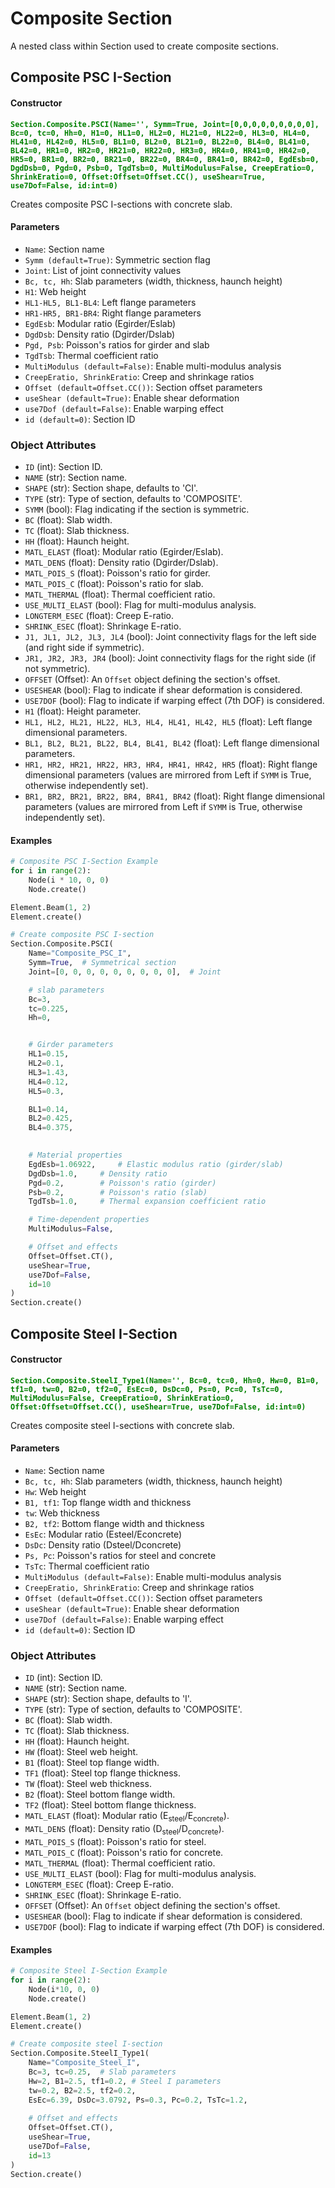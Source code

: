 # Composite Section

A nested class within Section used to create composite sections.

## Composite PSC I-Section

#### Constructor
**<font color="green">`Section.Composite.PSCI(Name='', Symm=True, Joint=[0,0,0,0,0,0,0,0,0], Bc=0, tc=0, Hh=0, H1=0, HL1=0, HL2=0, HL21=0, HL22=0, HL3=0, HL4=0, HL41=0, HL42=0, HL5=0, BL1=0, BL2=0, BL21=0, BL22=0, BL4=0, BL41=0, BL42=0, HR1=0, HR2=0, HR21=0, HR22=0, HR3=0, HR4=0, HR41=0, HR42=0, HR5=0, BR1=0, BR2=0, BR21=0, BR22=0, BR4=0, BR41=0, BR42=0, EgdEsb=0, DgdDsb=0, Pgd=0, Psb=0, TgdTsb=0, MultiModulus=False, CreepEratio=0, ShrinkEratio=0, Offset:Offset=Offset.CC(), useShear=True, use7Dof=False, id:int=0)`</font>**

Creates composite PSC I-sections with concrete slab.

#### Parameters
* `Name`: Section name
* `Symm (default=True)`: Symmetric section flag
* `Joint`: List of joint connectivity values
* `Bc, tc, Hh`: Slab parameters (width, thickness, haunch height)
* `H1`: Web height
* `HL1-HL5, BL1-BL4`: Left flange parameters
* `HR1-HR5, BR1-BR4`: Right flange parameters
* `EgdEsb`: Modular ratio (Egirder/Eslab)
* `DgdDsb`: Density ratio (Dgirder/Dslab)
* `Pgd, Psb`: Poisson's ratios for girder and slab
* `TgdTsb`: Thermal coefficient ratio
* `MultiModulus (default=False)`: Enable multi-modulus analysis
* `CreepEratio, ShrinkEratio`: Creep and shrinkage ratios
* `Offset (default=Offset.CC())`: Section offset parameters
* `useShear (default=True)`: Enable shear deformation
* `use7Dof (default=False)`: Enable warping effect
* `id (default=0)`: Section ID


### Object Attributes

* `ID` (int): Section ID.
* `NAME` (str): Section name.
* `SHAPE` (str): Section shape, defaults to 'CI'.
* `TYPE` (str): Type of section, defaults to 'COMPOSITE'.
* `SYMM` (bool): Flag indicating if the section is symmetric.
* `BC` (float): Slab width.
* `TC` (float): Slab thickness.
* `HH` (float): Haunch height.
* `MATL_ELAST` (float): Modular ratio (Egirder/Eslab).
* `MATL_DENS` (float): Density ratio (Dgirder/Dslab).
* `MATL_POIS_S` (float): Poisson's ratio for girder.
* `MATL_POIS_C` (float): Poisson's ratio for slab.
* `MATL_THERMAL` (float): Thermal coefficient ratio.
* `USE_MULTI_ELAST` (bool): Flag for multi-modulus analysis.
* `LONGTERM_ESEC` (float): Creep E-ratio.
* `SHRINK_ESEC` (float): Shrinkage E-ratio.
* `J1, JL1, JL2, JL3, JL4` (bool): Joint connectivity flags for the left side (and right side if symmetric).
* `JR1, JR2, JR3, JR4` (bool): Joint connectivity flags for the right side (if not symmetric).
* `OFFSET` (Offset): An `Offset` object defining the section's offset.
* `USESHEAR` (bool): Flag to indicate if shear deformation is considered.
* `USE7DOF` (bool): Flag to indicate if warping effect (7th DOF) is considered.
* `H1` (float): Height parameter.
* `HL1, HL2, HL21, HL22, HL3, HL4, HL41, HL42, HL5` (float): Left flange dimensional parameters.
* `BL1, BL2, BL21, BL22, BL4, BL41, BL42` (float): Left flange dimensional parameters.
* `HR1, HR2, HR21, HR22, HR3, HR4, HR41, HR42, HR5` (float): Right flange dimensional parameters (values are mirrored from Left if `SYMM` is True, otherwise independently set).
* `BR1, BR2, BR21, BR22, BR4, BR41, BR42` (float): Right flange dimensional parameters (values are mirrored from Left if `SYMM` is True, otherwise independently set).

#### Examples
```py
# Composite PSC I-Section Example
for i in range(2):
    Node(i * 10, 0, 0)
    Node.create()

Element.Beam(1, 2)
Element.create()

# Create composite PSC I-section 
Section.Composite.PSCI(
    Name="Composite_PSC_I",
    Symm=True,  # Symmetrical section
    Joint=[0, 0, 0, 0, 0, 0, 0, 0, 0],  # Joint 

    # slab parameters
    Bc=3,
    tc=0.225,
    Hh=0,


    # Girder parameters
    HL1=0.15,
    HL2=0.1,
    HL3=1.43,
    HL4=0.12,
    HL5=0.3,

    BL1=0.14,
    BL2=0.425,
    BL4=0.375,
  

    # Material properties
    EgdEsb=1.06922,     # Elastic modulus ratio (girder/slab)
    DgdDsb=1.0,     # Density ratio
    Pgd=0.2,        # Poisson's ratio (girder)
    Psb=0.2,        # Poisson's ratio (slab)
    TgdTsb=1.0,     # Thermal expansion coefficient ratio

    # Time-dependent properties
    MultiModulus=False,

    # Offset and effects
    Offset=Offset.CT(),
    useShear=True,
    use7Dof=False,
    id=10
)
Section.create()

```

## Composite Steel I-Section

#### Constructor
**<font color="green">`Section.Composite.SteelI_Type1(Name='', Bc=0, tc=0, Hh=0, Hw=0, B1=0, tf1=0, tw=0, B2=0, tf2=0, EsEc=0, DsDc=0, Ps=0, Pc=0, TsTc=0, MultiModulus=False, CreepEratio=0, ShrinkEratio=0, Offset:Offset=Offset.CC(), useShear=True, use7Dof=False, id:int=0)`</font>**

Creates composite steel I-sections with concrete slab.

#### Parameters
* `Name`: Section name
* `Bc, tc, Hh`: Slab parameters (width, thickness, haunch height)
* `Hw`: Web height
* `B1, tf1`: Top flange width and thickness
* `tw`: Web thickness
* `B2, tf2`: Bottom flange width and thickness
* `EsEc`: Modular ratio (Esteel/Econcrete)
* `DsDc`: Density ratio (Dsteel/Dconcrete)
* `Ps, Pc`: Poisson's ratios for steel and concrete
* `TsTc`: Thermal coefficient ratio
* `MultiModulus (default=False)`: Enable multi-modulus analysis
* `CreepEratio, ShrinkEratio`: Creep and shrinkage ratios
* `Offset (default=Offset.CC())`: Section offset parameters
* `useShear (default=True)`: Enable shear deformation
* `use7Dof (default=False)`: Enable warping effect
* `id (default=0)`: Section ID


### Object Attributes

* `ID` (int): Section ID.
* `NAME` (str): Section name.
* `SHAPE` (str): Section shape, defaults to 'I'.
* `TYPE` (str): Type of section, defaults to 'COMPOSITE'.
* `BC` (float): Slab width.
* `TC` (float): Slab thickness.
* `HH` (float): Haunch height.
* `HW` (float): Steel web height.
* `B1` (float): Steel top flange width.
* `TF1` (float): Steel top flange thickness.
* `TW` (float): Steel web thickness.
* `B2` (float): Steel bottom flange width.
* `TF2` (float): Steel bottom flange thickness.
* `MATL_ELAST` (float): Modular ratio (E<sub>steel</sub>/E<sub>concrete</sub>).
* `MATL_DENS` (float): Density ratio (D<sub>steel</sub>/D<sub>concrete</sub>).
* `MATL_POIS_S` (float): Poisson's ratio for steel.
* `MATL_POIS_C` (float): Poisson's ratio for concrete.
* `MATL_THERMAL` (float): Thermal coefficient ratio.
* `USE_MULTI_ELAST` (bool): Flag for multi-modulus analysis.
* `LONGTERM_ESEC` (float): Creep E-ratio.
* `SHRINK_ESEC` (float): Shrinkage E-ratio.
* `OFFSET` (Offset): An `Offset` object defining the section's offset.
* `USESHEAR` (bool): Flag to indicate if shear deformation is considered.
* `USE7DOF` (bool): Flag to indicate if warping effect (7th DOF) is considered.

#### Examples
```py
# Composite Steel I-Section Example
for i in range(2):
    Node(i*10, 0, 0)
    Node.create()

Element.Beam(1, 2)
Element.create()

# Create composite steel I-section
Section.Composite.SteelI_Type1(
    Name="Composite_Steel_I",
    Bc=3, tc=0.25,  # Slab parameters
    Hw=2, B1=2.5, tf1=0.2, # Steel I parameters
    tw=0.2, B2=2.5, tf2=0.2,  
    EsEc=6.39, DsDc=3.0792, Ps=0.3, Pc=0.2, TsTc=1.2,
    
    # Offset and effects
    Offset=Offset.CT(),
    useShear=True,
    use7Dof=False,
    id=13
)
Section.create()
```
